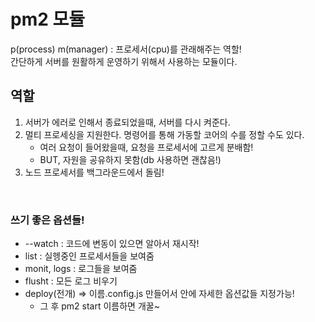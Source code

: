 # pm2 모듈

p(process) m(manager) : 프로세서(cpu)를 관래해주는 역할!  
간단하게 서버를 원활하게 운영하기 위해서 사용하는 모듈이다.  

## 역할
1. 서버가 에러로 인해서 종료되었을때, 서버를 다시 켜준다.
2. 멀티 프로세싱을 지원한다. 명령어를 통해 가동할 코어의 수를 정할 수도 있다.
    - 여러 요청이 들어왔을때, 요청을 프로세서에 고르게 분배함!
    - BUT, 자원을 공유하지 못함(db 사용하면 괜찮음!)
3. 노드 프로세서를 백그라운드에서 돌림!

<br>

### 쓰기 좋은 옵션들!
- --watch : 코드에 변동이 있으면 알아서 재시작!
- list : 실헹중인 프로세서들을 보여줌
- monit, logs : 로그들을 보여줌
- flusht : 모든 로그 비우기
- deploy(전개) => 이름.config.js 만들어서 안에 자세한 옵션값들 지정가능!
    - 그 후 pm2 start 이름하면 개꿀~
